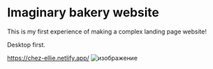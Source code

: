 # Imaginary bakery website
This is my first experience of making a complex landing page website!

Desktop first.

https://chez-ellie.netlify.app/
![изображение](https://user-images.githubusercontent.com/82459673/139822550-23238433-a5ff-420e-9a3c-012f65d87743.png)
